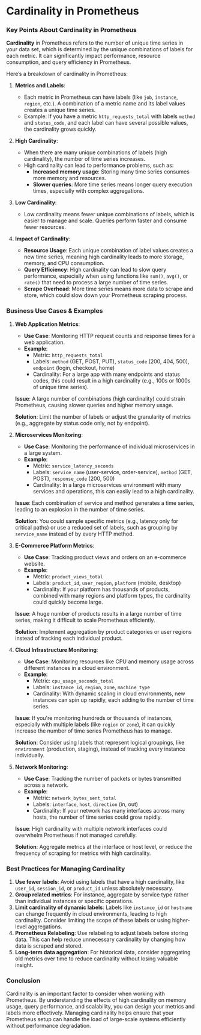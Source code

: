 # Cardinality in Prometheus

### Key Points About Cardinality in Prometheus

**Cardinality** in Prometheus refers to the number of unique time series in your data set, which is determined by the unique combinations of labels for each metric. It can significantly impact performance, resource consumption, and query efficiency in Prometheus.

Here’s a breakdown of cardinality in Prometheus:

1. **Metrics and Labels**: 
   - Each metric in Prometheus can have labels (like `job`, `instance`, `region`, etc.). A combination of a metric name and its label values creates a unique time series.
   - Example: If you have a metric `http_requests_total` with labels `method` and `status_code`, and each label can have several possible values, the cardinality grows quickly.
   
2. **High Cardinality**:
   - When there are many unique combinations of labels (high cardinality), the number of time series increases.
   - High cardinality can lead to performance problems, such as:
     - **Increased memory usage**: Storing many time series consumes more memory and resources.
     - **Slower queries**: More time series means longer query execution times, especially with complex aggregations.

3. **Low Cardinality**:
   - Low cardinality means fewer unique combinations of labels, which is easier to manage and scale. Queries perform faster and consume fewer resources.

4. **Impact of Cardinality**:
   - **Resource Usage**: Each unique combination of label values creates a new time series, meaning high cardinality leads to more storage, memory, and CPU consumption.
   - **Query Efficiency**: High cardinality can lead to slow query performance, especially when using functions like `sum()`, `avg()`, or `rate()` that need to process a large number of time series.
   - **Scrape Overhead**: More time series means more data to scrape and store, which could slow down your Prometheus scraping process.

### Business Use Cases & Examples

1. **Web Application Metrics**:
   - **Use Case**: Monitoring HTTP request counts and response times for a web application.
   - **Example**: 
     - Metric: `http_requests_total`
     - Labels: `method` (GET, POST, PUT), `status_code` (200, 404, 500), `endpoint` (login, checkout, home)
     - Cardinality: For a large app with many endpoints and status codes, this could result in a high cardinality (e.g., 100s or 1000s of unique time series).

   **Issue**: A large number of combinations (high cardinality) could strain Prometheus, causing slower queries and higher memory usage.

   **Solution**: Limit the number of labels or adjust the granularity of metrics (e.g., aggregate by status code only, not by endpoint).

2. **Microservices Monitoring**:
   - **Use Case**: Monitoring the performance of individual microservices in a large system.
   - **Example**: 
     - Metric: `service_latency_seconds`
     - Labels: `service_name` (user-service, order-service), `method` (GET, POST), `response_code` (200, 500)
     - Cardinality: In a large microservices environment with many services and operations, this can easily lead to a high cardinality.

   **Issue**: Each combination of service and method generates a time series, leading to an explosion in the number of time series.

   **Solution**: You could sample specific metrics (e.g., latency only for critical paths) or use a reduced set of labels, such as grouping by `service_name` instead of by every HTTP method.

3. **E-Commerce Platform Metrics**:
   - **Use Case**: Tracking product views and orders on an e-commerce website.
   - **Example**: 
     - Metric: `product_views_total`
     - Labels: `product_id`, `user_region`, `platform` (mobile, desktop)
     - Cardinality: If your platform has thousands of products, combined with many regions and platform types, the cardinality could quickly become large.

   **Issue**: A huge number of products results in a large number of time series, making it difficult to scale Prometheus efficiently.

   **Solution**: Implement aggregation by product categories or user regions instead of tracking each individual product.

4. **Cloud Infrastructure Monitoring**:
   - **Use Case**: Monitoring resources like CPU and memory usage across different instances in a cloud environment.
   - **Example**:
     - Metric: `cpu_usage_seconds_total`
     - Labels: `instance_id`, `region`, `zone`, `machine_type`
     - Cardinality: With dynamic scaling in cloud environments, new instances can spin up rapidly, each adding to the number of time series.

   **Issue**: If you're monitoring hundreds or thousands of instances, especially with multiple labels (like `region` or `zone`), it can quickly increase the number of time series Prometheus has to manage.

   **Solution**: Consider using labels that represent logical groupings, like `environment` (production, staging), instead of tracking every instance individually.

5. **Network Monitoring**:
   - **Use Case**: Tracking the number of packets or bytes transmitted across a network.
   - **Example**:
     - Metric: `network_bytes_sent_total`
     - Labels: `interface`, `host`, `direction` (in, out)
     - Cardinality: If your network has many interfaces across many hosts, the number of time series could grow rapidly.

   **Issue**: High cardinality with multiple network interfaces could overwhelm Prometheus if not managed carefully.

   **Solution**: Aggregate metrics at the interface or host level, or reduce the frequency of scraping for metrics with high cardinality.

### Best Practices for Managing Cardinality

1. **Use fewer labels**: Avoid using labels that have a high cardinality, like `user_id`, `session_id`, or `product_id` unless absolutely necessary.
2. **Group related metrics**: For instance, aggregate by service type rather than individual instances or specific operations.
3. **Limit cardinality of dynamic labels**: Labels like `instance_id` or `hostname` can change frequently in cloud environments, leading to high cardinality. Consider limiting the scope of these labels or using higher-level aggregations.
4. **Prometheus Relabeling**: Use relabeling to adjust labels before storing data. This can help reduce unnecessary cardinality by changing how data is scraped and stored.
5. **Long-term data aggregation**: For historical data, consider aggregating old metrics over time to reduce cardinality without losing valuable insight.

### Conclusion

Cardinality is an important factor to consider when working with Prometheus. By understanding the effects of high cardinality on memory usage, query performance, and scalability, you can design your metrics and labels more effectively. Managing cardinality helps ensure that your Prometheus setup can handle the load of large-scale systems efficiently without performance degradation.
